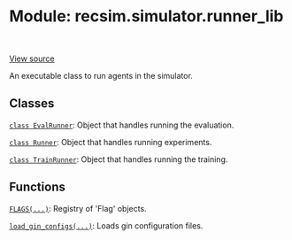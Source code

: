 <div itemscope itemtype="http://developers.google.com/ReferenceObject">
<meta itemprop="name" content="recsim.simulator.runner_lib" />
<meta itemprop="path" content="Stable" />
</div>

# Module: recsim.simulator.runner_lib

<!-- Insert buttons and diff -->

<table class="tfo-notebook-buttons tfo-api" align="left">

</table>

<a target="_blank" href="https://github.com/google-research/recsim/tree/master/recsim/simulator/runner_lib.py">View
source</a>

An executable class to run agents in the simulator.

## Classes

[`class EvalRunner`](../../recsim/simulator/runner_lib/EvalRunner.md): Object
that handles running the evaluation.

[`class Runner`](../../recsim/simulator/runner_lib/Runner.md): Object that
handles running experiments.

[`class TrainRunner`](../../recsim/simulator/runner_lib/TrainRunner.md): Object
that handles running the training.

## Functions

[`FLAGS(...)`](../../recsim/environments/interest_evolution/FLAGS.md): Registry
of 'Flag' objects.

[`load_gin_configs(...)`](../../recsim/simulator/runner_lib/load_gin_configs.md):
Loads gin configuration files.
